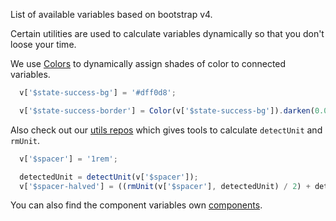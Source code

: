 List of available variables based on bootstrap v4.

Certain utilities are used to calculate variables dynamically so that you don't loose your time.

We use [Colors](https://github.com/Qix-/color) to dynamically assign shades of color to connected variables.

```jsx static
  v['$state-success-bg'] = '#dff0d8';

  v['$state-success-border'] = Color(v['$state-success-bg']).darken(0.05).toString();
```


Also check out our [utils repos](https://github.com/bootstrap-styled/utils) which gives tools to calculate `detectUnit`
 and `rmUnit`.

```jsx static
  v['$spacer'] = '1rem';

  detectedUnit = detectUnit(v['$spacer']);
  v['$spacer-halved'] = ((rmUnit(v['$spacer'], detectedUnit) / 2) + detectedUnit);
```

You can also find the component variables own [components](https://github.com/bootstrap-styled/v4).

